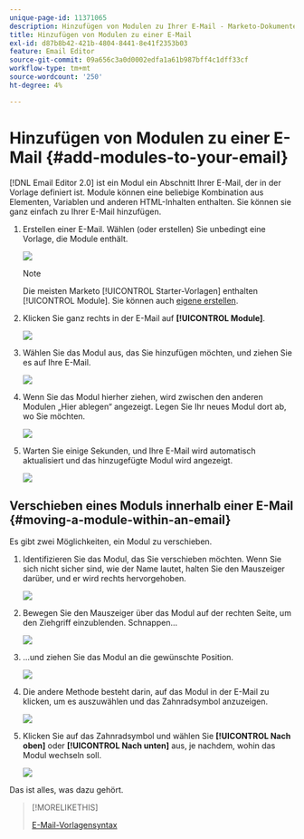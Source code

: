 ```yaml
---
unique-page-id: 11371065
description: Hinzufügen von Modulen zu Ihrer E-Mail - Marketo-Dokumente - Produktdokumentation
title: Hinzufügen von Modulen zu einer E-Mail
exl-id: d87b8b42-421b-4804-8441-8e41f2353b03
feature: Email Editor
source-git-commit: 09a656c3a0d0002edfa1a61b987bff4c1dff33cf
workflow-type: tm+mt
source-wordcount: '250'
ht-degree: 4%

---
```


# Hinzufügen von Modulen zu einer E-Mail {#add-modules-to-your-email}

[!DNL Email Editor 2.0] ist ein Modul ein Abschnitt Ihrer E-Mail, der in der Vorlage definiert ist. Module können eine beliebige Kombination aus Elementen, Variablen und anderen HTML-Inhalten enthalten. Sie können sie ganz einfach zu Ihrer E-Mail hinzufügen.

1. Erstellen einer E-Mail. Wählen (oder erstellen) Sie unbedingt eine Vorlage, die Module enthält.

   ![](assets/one-1.png)

   >[!NOTE]
   >
   >Die meisten Marketo [!UICONTROL Starter-Vorlagen] enthalten [!UICONTROL Module]. Sie können auch [eigene erstellen](/help/marketo/product-docs/email-marketing/general/email-editor-2/email-template-syntax.md#modules).

1. Klicken Sie ganz rechts in der E-Mail auf **[!UICONTROL Module]**.

   ![](assets/two-3.png)

1. Wählen Sie das Modul aus, das Sie hinzufügen möchten, und ziehen Sie es auf Ihre E-Mail.

   ![](assets/three-3.png)

1. Wenn Sie das Modul hierher ziehen, wird zwischen den anderen Modulen „Hier ablegen“ angezeigt. Legen Sie Ihr neues Modul dort ab, wo Sie möchten.

   ![](assets/four-2.png)

1. Warten Sie einige Sekunden, und Ihre E-Mail wird automatisch aktualisiert und das hinzugefügte Modul wird angezeigt.

   ![](assets/five-3.png)

## Verschieben eines Moduls innerhalb einer E-Mail {#moving-a-module-within-an-email}

Es gibt zwei Möglichkeiten, ein Modul zu verschieben.

1. Identifizieren Sie das Modul, das Sie verschieben möchten. Wenn Sie sich nicht sicher sind, wie der Name lautet, halten Sie den Mauszeiger darüber, und er wird rechts hervorgehoben.

   ![](assets/six-2.png)

1. Bewegen Sie den Mauszeiger über das Modul auf der rechten Seite, um den Ziehgriff einzublenden. Schnappen…

   ![](assets/seven-2.png)

1. …und ziehen Sie das Modul an die gewünschte Position.

   ![](assets/eight-2.png)

1. Die andere Methode besteht darin, auf das Modul in der E-Mail zu klicken, um es auszuwählen und das Zahnradsymbol anzuzeigen.

   ![](assets/nine-2.png)

1. Klicken Sie auf das Zahnradsymbol und wählen Sie **[!UICONTROL Nach oben]** oder **[!UICONTROL Nach unten]** aus, je nachdem, wohin das Modul wechseln soll.

   ![](assets/ten-2.png)

Das ist alles, was dazu gehört.

>[!MORELIKETHIS]
>
>[E-Mail-Vorlagensyntax](/help/marketo/product-docs/email-marketing/general/email-editor-2/email-template-syntax.md)
